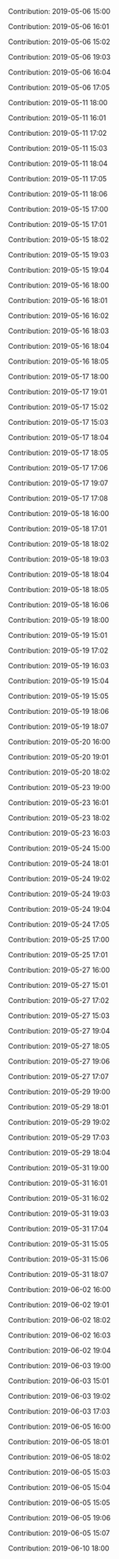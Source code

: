 Contribution: 2019-05-06 15:00

Contribution: 2019-05-06 16:01

Contribution: 2019-05-06 15:02

Contribution: 2019-05-06 19:03

Contribution: 2019-05-06 16:04

Contribution: 2019-05-06 17:05

Contribution: 2019-05-11 18:00

Contribution: 2019-05-11 16:01

Contribution: 2019-05-11 17:02

Contribution: 2019-05-11 15:03

Contribution: 2019-05-11 18:04

Contribution: 2019-05-11 17:05

Contribution: 2019-05-11 18:06

Contribution: 2019-05-15 17:00

Contribution: 2019-05-15 17:01

Contribution: 2019-05-15 18:02

Contribution: 2019-05-15 19:03

Contribution: 2019-05-15 19:04

Contribution: 2019-05-16 18:00

Contribution: 2019-05-16 18:01

Contribution: 2019-05-16 16:02

Contribution: 2019-05-16 18:03

Contribution: 2019-05-16 18:04

Contribution: 2019-05-16 18:05

Contribution: 2019-05-17 18:00

Contribution: 2019-05-17 19:01

Contribution: 2019-05-17 15:02

Contribution: 2019-05-17 15:03

Contribution: 2019-05-17 18:04

Contribution: 2019-05-17 18:05

Contribution: 2019-05-17 17:06

Contribution: 2019-05-17 19:07

Contribution: 2019-05-17 17:08

Contribution: 2019-05-18 16:00

Contribution: 2019-05-18 17:01

Contribution: 2019-05-18 18:02

Contribution: 2019-05-18 19:03

Contribution: 2019-05-18 18:04

Contribution: 2019-05-18 18:05

Contribution: 2019-05-18 16:06

Contribution: 2019-05-19 18:00

Contribution: 2019-05-19 15:01

Contribution: 2019-05-19 17:02

Contribution: 2019-05-19 16:03

Contribution: 2019-05-19 15:04

Contribution: 2019-05-19 15:05

Contribution: 2019-05-19 18:06

Contribution: 2019-05-19 18:07

Contribution: 2019-05-20 16:00

Contribution: 2019-05-20 19:01

Contribution: 2019-05-20 18:02

Contribution: 2019-05-23 19:00

Contribution: 2019-05-23 16:01

Contribution: 2019-05-23 18:02

Contribution: 2019-05-23 16:03

Contribution: 2019-05-24 15:00

Contribution: 2019-05-24 18:01

Contribution: 2019-05-24 19:02

Contribution: 2019-05-24 19:03

Contribution: 2019-05-24 19:04

Contribution: 2019-05-24 17:05

Contribution: 2019-05-25 17:00

Contribution: 2019-05-25 17:01

Contribution: 2019-05-27 16:00

Contribution: 2019-05-27 15:01

Contribution: 2019-05-27 17:02

Contribution: 2019-05-27 15:03

Contribution: 2019-05-27 19:04

Contribution: 2019-05-27 18:05

Contribution: 2019-05-27 19:06

Contribution: 2019-05-27 17:07

Contribution: 2019-05-29 19:00

Contribution: 2019-05-29 18:01

Contribution: 2019-05-29 19:02

Contribution: 2019-05-29 17:03

Contribution: 2019-05-29 18:04

Contribution: 2019-05-31 19:00

Contribution: 2019-05-31 16:01

Contribution: 2019-05-31 16:02

Contribution: 2019-05-31 19:03

Contribution: 2019-05-31 17:04

Contribution: 2019-05-31 15:05

Contribution: 2019-05-31 15:06

Contribution: 2019-05-31 18:07

Contribution: 2019-06-02 16:00

Contribution: 2019-06-02 19:01

Contribution: 2019-06-02 18:02

Contribution: 2019-06-02 16:03

Contribution: 2019-06-02 19:04

Contribution: 2019-06-03 19:00

Contribution: 2019-06-03 15:01

Contribution: 2019-06-03 19:02

Contribution: 2019-06-03 17:03

Contribution: 2019-06-05 16:00

Contribution: 2019-06-05 18:01

Contribution: 2019-06-05 18:02

Contribution: 2019-06-05 15:03

Contribution: 2019-06-05 15:04

Contribution: 2019-06-05 15:05

Contribution: 2019-06-05 19:06

Contribution: 2019-06-05 15:07

Contribution: 2019-06-10 18:00

